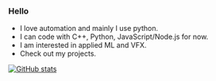 ### Hello 

- I love automation and mainly I use python.
- I can code with C++, Python, JavaScript/Node.js for now.
- I am interested in applied ML and VFX.
- Check out my projects.


[![GitHub stats](https://github-readme-stats.vercel.app/api?username=bunnykek&show_icons=true&hide_rank=true&hide=issues,contribs)](https://github.com/bunnykek?tab=repositories)
